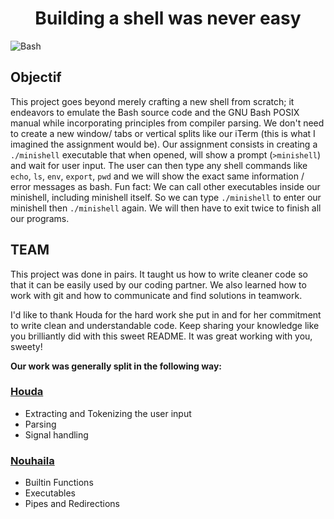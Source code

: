 <h1 align="center">Building a shell was never easy</h1>

![Bash](128px-Bash_Logo_Colored.svg)

## Objectif
This project goes beyond merely crafting a new shell from scratch; it endeavors to emulate the Bash source code and the GNU Bash POSIX manual while incorporating principles from compiler parsing.
We don't need to create a new window/ tabs or vertical splits like our iTerm (this is what I imagined the assignment would be).
Our assignment consists in creating a `./minishell` executable that when opened, will show a prompt (`>minishell`) and wait for user input.
The user can then type any shell commands like `echo`, `ls`, `env`, `export`, `pwd` and we will show the exact same information / error messages as bash.
Fun fact: We can call other executables inside our minishell, including minishell itself. So we can type `./minishell` to enter our minishell then `./minishell` again.
We will then have to exit twice to finish all our programs.

## TEAM
This project was done in pairs. It taught us how to write cleaner code so that it can be easily used by our coding partner. We also learned how to work with git and how to communicate and find solutions in teamwork.

I'd like to thank Houda for the hard work she put in and for her commitment to write clean and understandable code. Keep sharing your knowledge like you brilliantly did with this sweet README. It was great working with you, sweety!

**Our work was generally split in the following way:**
### [Houda](https://github.com/hobenaba)
- Extracting and Tokenizing the user input
- Parsing
- Signal handling
### [Nouhaila](https://github.com/nouhaerr)
- Builtin Functions
- Executables
- Pipes and Redirections
